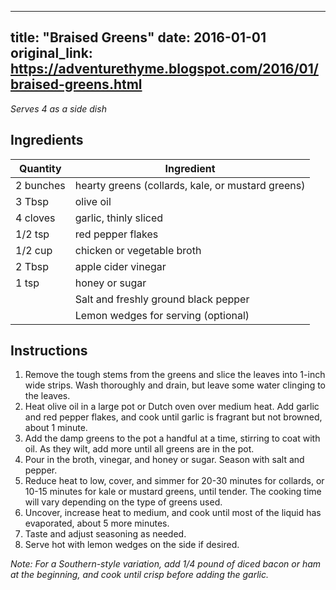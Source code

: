 <!-- filepath: /home/zacox/code/blogspot/adventurethyme/posts/2016-01-01-braised-greens-formatted.md -->
---
title: "Braised Greens"
date: 2016-01-01
original_link: https://adventurethyme.blogspot.com/2016/01/braised-greens.html
---

_Serves 4 as a side dish_

## Ingredients

| Quantity | Ingredient |
| -------- | ---------- |
| 2 bunches | hearty greens (collards, kale, or mustard greens) |
| 3 Tbsp | olive oil |
| 4 cloves | garlic, thinly sliced |
| 1/2 tsp | red pepper flakes |
| 1/2 cup | chicken or vegetable broth |
| 2 Tbsp | apple cider vinegar |
| 1 tsp | honey or sugar |
| | Salt and freshly ground black pepper |
| | Lemon wedges for serving (optional) |

## Instructions

1. Remove the tough stems from the greens and slice the leaves into 1-inch wide strips. Wash thoroughly and drain, but leave some water clinging to the leaves.
2. Heat olive oil in a large pot or Dutch oven over medium heat. Add garlic and red pepper flakes, and cook until garlic is fragrant but not browned, about 1 minute.
3. Add the damp greens to the pot a handful at a time, stirring to coat with oil. As they wilt, add more until all greens are in the pot.
4. Pour in the broth, vinegar, and honey or sugar. Season with salt and pepper.
5. Reduce heat to low, cover, and simmer for 20-30 minutes for collards, or 10-15 minutes for kale or mustard greens, until tender. The cooking time will vary depending on the type of greens used.
6. Uncover, increase heat to medium, and cook until most of the liquid has evaporated, about 5 more minutes.
7. Taste and adjust seasoning as needed.
8. Serve hot with lemon wedges on the side if desired.

_Note: For a Southern-style variation, add 1/4 pound of diced bacon or ham at the beginning, and cook until crisp before adding the garlic._
